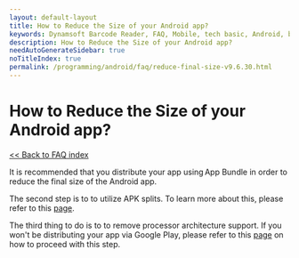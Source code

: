 ```yaml
---
layout: default-layout
title: How to Reduce the Size of your Android app? 
keywords: Dynamsoft Barcode Reader, FAQ, Mobile, tech basic, Android, battery, consumption
description: How to Reduce the Size of your Android app? 
needAutoGenerateSidebar: true
noTitleIndex: true
permalink: /programming/android/faq/reduce-final-size-v9.6.30.html
---
```


# How to Reduce the Size of your Android app?

[<< Back to FAQ index](index.md)

It is recommended that you distribute your app using App Bundle in order to reduce the final size of the Android app.

The second step is to to utilize APK splits. To learn more about this, please refer to this [page](https://developer.android.com/studio/build/configure-apk-splits#configure-abi-split).

The third thing to do is to to remove processor architecture support. If you won't be distributing your app via Google Play, please refer to this [page](https://developer.android.com/ndk/guides/abis#gc) on how to proceed with this step.